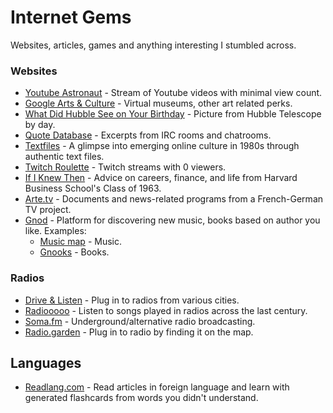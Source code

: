 # Internet Gems

Websites, articles, games and anything interesting I stumbled across.

### Websites
* [Youtube Astronaut](http://astronaut.io/) - Stream of Youtube videos with minimal view count.
* [Google Arts & Culture](https://artsandculture.google.com/) - Virtual museums, other art related perks.
* [What Did Hubble See on Your Birthday](https://www.nasa.gov/content/goddard/what-did-hubble-see-on-your-birthday) - Picture from Hubble Telescope by day.
* [Quote Database](http://www.bash.org/) - Excerpts from IRC rooms and chatrooms.
* [Textfiles](http://www.textfiles.com/) - A glimpse into emerging online culture in 1980s through authentic text files.
* [Twitch Roulette](https://twitchroulette.net/) - Twitch streams with 0 viewers.
* [If I Knew Then](https://hbs1963.com/) - Advice on careers, finance, and life from Harvard Business School's Class of 1963.
* [Arte.tv](https://www.arte.tv/en/) - Documents and news-related programs from a French-German TV project.
* [Gnod](https://www.gnod.com/) - Platform for discovering new music, books based on author you like. Examples:
  * [Music map](https://www.music-map.com/) - Music.
  * [Gnooks](https://www.gnooks.com/) - Books.
 
### Radios
* [Drive & Listen](https://driveandlisten.herokuapp.com/) - Plug in to radios from various cities.
* [Radiooooo](https://radiooooo.com/) - Listen to songs played in radios across the last century.
* [Soma.fm](https://somafm.com/) - Underground/alternative radio broadcasting.
* [Radio.garden](http://radio.garden/) - Plug in to radio by finding it on the map.

## Languages
* [Readlang.com](https://readlang.com/) - Read articles in foreign language and learn with generated flashcards from words you didn't understand.
